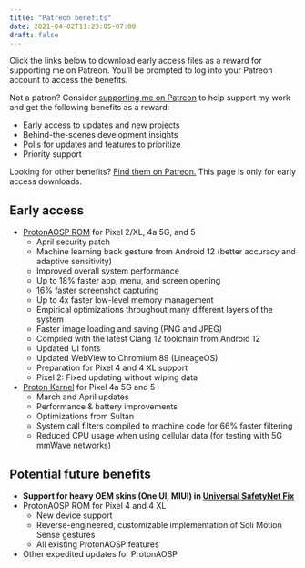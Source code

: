 ```yaml
---
title: "Patreon benefits"
date: 2021-04-02T11:23:05-07:00
draft: false
---
```


Click the links below to download early access files as a reward for supporting me on Patreon. You’ll be prompted to log into your Patreon account to access the benefits.

Not a patron? Consider [supporting me on Patreon](https://patreon.com/kdrag0n) to help support my work and get the following benefits as a reward:

- Early access to updates and new projects
- Behind-the-scenes development insights
- Polls for updates and features to prioritize
- Priority support

Looking for other benefits? [Find them on Patreon.](https://patreon.com/kdrag0n) This page is only for early access downloads.

## Early access

- [ProtonAOSP ROM](https://patreon.kdrag0n.dev/protonaosp-install/) for Pixel 2/XL, 4a 5G, and 5
  - April security patch
  - Machine learning back gesture from Android 12 (better accuracy and adaptive sensitivity)
  - Improved overall system performance
  - Up to 18% faster app, menu, and screen opening
  - 16% faster screenshot capturing
  - Up to 4x faster low-level memory management
  - Empirical optimizations throughout many different layers of the system
  - Faster image loading and saving (PNG and JPEG)
  - Compiled with the latest Clang 12 toolchain from Android 12
  - Updated UI fonts
  - Updated WebView to Chromium 89 (LineageOS)
  - Preparation for Pixel 4 and 4 XL support
  - Pixel 2: Fixed updating without wiping data
- [Proton Kernel](https://patreon.kdrag0n.dev/exclusive/ProtonKernel-pixel5-test250.img) for Pixel 4a 5G and 5
  - March and April updates
  - Performance & battery improvements
  - Optimizations from Sultan
  - System call filters compiled to machine code for 66% faster filtering
  - Reduced CPU usage when using cellular data (for testing with 5G mmWave networks)

## Potential future benefits

- **Support for heavy OEM skins (One UI, MIUI) in [Universal SafetyNet Fix](https://github.com/kdrag0n/safetynet-fix)**
- ProtonAOSP ROM for Pixel 4 and 4 XL
  - New device support
  - Reverse-engineered, customizable implementation of Soli Motion Sense gestures
  - All existing ProtonAOSP features
- Other expedited updates for ProtonAOSP
